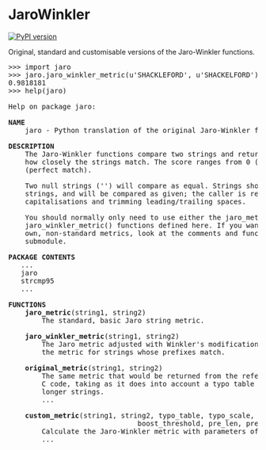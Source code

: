 JaroWinkler
===========

[![PyPI version](https://badge.fury.io/py/jaro-winkler.svg)](https://badge.fury.io/py/jaro-winkler)

Original, standard and customisable versions of the Jaro-Winkler functions.

<pre>
>>> import jaro
>>> jaro.jaro_winkler_metric(u'SHACKLEFORD', u'SHACKELFORD')
0.9818181
>>> help(jaro)

Help on package jaro:

<strong>NAME</strong>
    jaro - Python translation of the original Jaro-Winkler functions.

<strong>DESCRIPTION</strong>
    The Jaro-Winkler functions compare two strings and return a score indicating
    how closely the strings match. The score ranges from 0 (no match) to 1
    (perfect match).

    Two null strings ('') will compare as equal. Strings should be unicode
    strings, and will be compared as given; the caller is responsible for
    capitalisations and trimming leading/trailing spaces.

    You should normally only need to use either the jaro_metric() or
    jaro_winkler_metric() functions defined here. If you want to implement your
    own, non-standard metrics, look at the comments and functions in the jaro.py
    submodule.

<strong>PACKAGE CONTENTS</strong>
   ...
   jaro
   strcmp95
   ...

<strong>FUNCTIONS</strong>
    <strong>jaro_metric</strong>(string1, string2)
        The standard, basic Jaro string metric.

    <strong>jaro_winkler_metric</strong>(string1, string2)
        The Jaro metric adjusted with Winkler's modification, which boosts
        the metric for strings whose prefixes match.

    <strong>original_metric</strong>(string1, string2)
        The same metric that would be returned from the reference Jaro-Winkler
        C code, taking as it does into account a typo table and adjustments for
        longer strings.
        ...

    <strong>custom_metric</strong>(string1, string2, typo_table, typo_scale,
                               boost_threshold, pre_len, pre_scale, longer_prob)
        Calculate the Jaro-Winkler metric with parameters of your own choosing.
        ...
</pre>